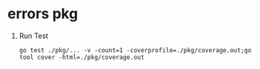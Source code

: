# errors pkg

1. Run Test
   ```
   go test ./pkg/... -v -count=1 -coverprofile=./pkg/coverage.out;go tool cover -html=./pkg/coverage.out
   ```  
    
